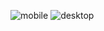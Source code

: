 ![mobile](https://github.com/user-attachments/assets/120c9d50-e550-4830-9278-9dc8a0379508)
![desktop](https://github.com/user-attachments/assets/ba53b99e-b857-44a3-a98b-96e131888515)
